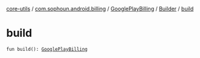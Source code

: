 [core-utils](../../../index.md) / [com.sophoun.android.billing](../../index.md) / [GooglePlayBilling](../index.md) / [Builder](index.md) / [build](./build.md)

# build

`fun build(): `[`GooglePlayBilling`](../index.md)